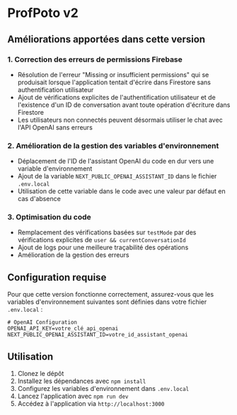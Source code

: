 # ProfPoto v2

## Améliorations apportées dans cette version

### 1. Correction des erreurs de permissions Firebase

- Résolution de l'erreur "Missing or insufficient permissions" qui se produisait lorsque l'application tentait d'écrire dans Firestore sans authentification utilisateur
- Ajout de vérifications explicites de l'authentification utilisateur et de l'existence d'un ID de conversation avant toute opération d'écriture dans Firestore
- Les utilisateurs non connectés peuvent désormais utiliser le chat avec l'API OpenAI sans erreurs

### 2. Amélioration de la gestion des variables d'environnement

- Déplacement de l'ID de l'assistant OpenAI du code en dur vers une variable d'environnement
- Ajout de la variable `NEXT_PUBLIC_OPENAI_ASSISTANT_ID` dans le fichier `.env.local`
- Utilisation de cette variable dans le code avec une valeur par défaut en cas d'absence

### 3. Optimisation du code

- Remplacement des vérifications basées sur `testMode` par des vérifications explicites de `user && currentConversationId`
- Ajout de logs pour une meilleure traçabilité des opérations
- Amélioration de la gestion des erreurs

## Configuration requise

Pour que cette version fonctionne correctement, assurez-vous que les variables d'environnement suivantes sont définies dans votre fichier `.env.local` :

```
# OpenAI Configuration
OPENAI_API_KEY=votre_clé_api_openai
NEXT_PUBLIC_OPENAI_ASSISTANT_ID=votre_id_assistant_openai
```

## Utilisation

1. Clonez le dépôt
2. Installez les dépendances avec `npm install`
3. Configurez les variables d'environnement dans `.env.local`
4. Lancez l'application avec `npm run dev`
5. Accédez à l'application via `http://localhost:3000`
